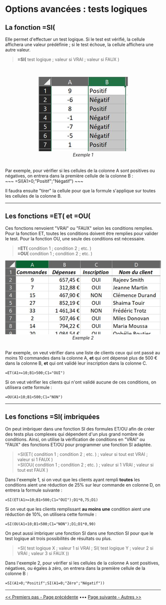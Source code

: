 # Options avancées : tests logiques

## La fonction =SI(

Elle permet d'effectuer un test logique. Si le test est vérifié, la cellule affichera une valeur prédéfinie ; si le test échoue, la cellule affichera une autre valeur.

> **=SI(** test logique ; valeur si VRAI ; valeur si FAUX )
<br>
<br>

<center> <img src="images/fonction_si.JPG" alt="Exemple 1" /> </center>

<center> <i>Exemple 1</i> </center> <br>
<br>
Par exemple, pour vérifier si les cellules de la colonne A sont positives ou négatives, on entrera dans la première cellule de la colonne B : <br>
~~~
=SI(A1>0;"Positif";"Négatif")
~~~

Il faudra ensuite "tirer" la cellule pour que la formule s'applique sur toutes les cellules de la colonne B.

----------

## Les fonctions =ET( et =OU(

Ces fonctions renvoient "VRAI" ou "FAUX" selon les conditions remplies. Pour la fonction ET, toutes les conditions doivent être remplies pour valider le test. Pour la fonction OU, une seule des conditions est nécessaire.

> **=ET(** condition 1 ; condition 2 ; etc. ) <br>
> **=OU(** condition 1 ; condition 2 ; etc. )

<center> <img src="images/fonction_etou.JPG" alt="Exemple 2" /> </center>

<center> <i>Exemple 2</i> </center> <br>

Par exemple, on veut vérifier dans une liste de clients ceux qui ont passé au moins 10 commandes dans la colonne A, **et** qui ont dépensé plus de 500 € dans la colonne B, **et** qui ont validé leur inscription dans la colonne C. <br>
~~~
=ET(A1>=10;B1>500;C1="OUI")
~~~
Si on veut vérifier les clients qui n'ont validé aucune de ces conditions, on utilisera cette formule : <br>
~~~
=OU(A1<10;B1<500;C1="NON")
~~~

----------

## Les fonctions =SI( imbriquées

On peut imbriquer dans une fonction SI des formules ET/OU afin de créer des tests plus complexes qui dépendent d'un plus grand nombre de conditions. Ainsi, on utilise la vérification de conditions en "VRAI" ou "FAUX" des fonctions ET/OU pour programmer une fonction SI adaptée. 

> =SI(ET( condition 1 ; condition 2 ; etc. ) ; valeur si tout est VRAI ; valeur si 1 FAUX ) <br>
> =SI(OU( condition 1 ; condition 2 ; etc. ) ; valeur si 1 VRAI ; valeur si tout est FAUX )

Dans l'exemple 1, si on veut que les clients ayant rempli **toutes** les conditions aient une réduction de 25% sur leur commande en colonne D, on entrera la formule suivante : <br>
~~~
=SI(ET(A1>=10;B1>500;C1="OUI");D1*0,75;D1)
~~~
Si on veut que les clients remplissant **au moins une** condition aient une réduction de 10%, on utilisera cette formule : <br>
~~~
=SI(OU(A1<10;B1<500;C1="NON");D1;D1*0,90)
~~~

On peut aussi imbriquer une fonction SI dans une fonction SI pour que le test logique ait trois possibilités de résultats ou plus.

> =SI( test logique X ; valeur 1 si VRAI ; SI( test logique Y ; valeur 2 si VRAI ; valeur 3 si FAUX ))

Dans l'exemple 2, pour vérifier si les cellules de la colonne A sont positives, négatives, ou égales à zéro, on entrera dans la première cellule de la colonne B : <br>
~~~
=SI(A1>0;"Positif";SI(A1=0;"Zéro";"Négatif"))
~~~

-------

[<< Premiers pas - Page précédente](premiers-pas.md) ••• [Page suivante - Autres >>](autres-fonctions.md)






